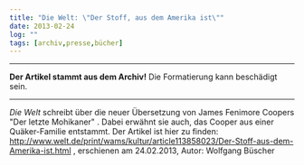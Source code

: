```yaml
---
title: "Die Welt: \"Der Stoff, aus dem Amerika ist\""
date: 2013-02-24
log: ""
tags: [archiv,presse,bücher]
---
```

<hr><b>Der Artikel stammt aus dem Archiv!</b> Die Formatierung kann beschädigt sein.<hr>

<i>Die Welt</i> schreibt über die neuer Übersetzung von James Fenimore Coopers "Der letzte Mohikaner" . Dabei erwähnt sie auch, das Cooper aus einer Quäker-Familie entstammt. Der Artikel ist hier zu finden: http://www.welt.de/print/wams/kultur/article113858023/Der-Stoff-aus-dem-Amerika-ist.html , erschienen am 24.02.2013, Autor: Wolfgang Büscher
